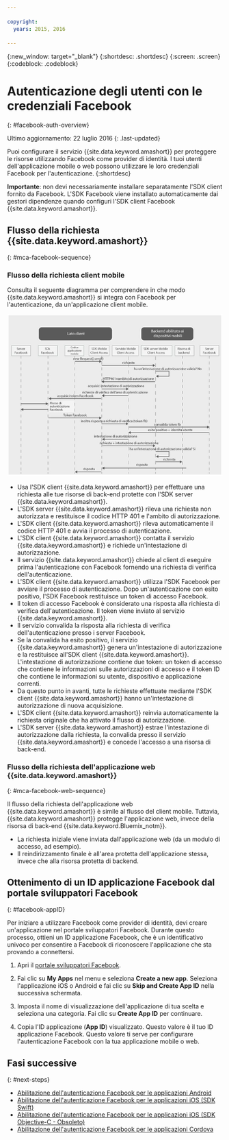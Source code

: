 ```yaml
---

copyright:
  years: 2015, 2016

---
```

{:new_window: target="_blank"}
{:shortdesc: .shortdesc}
{:screen: .screen}
{:codeblock: .codeblock}

# Autenticazione degli utenti con le credenziali Facebook
{: #facebook-auth-overview}

Ultimo aggiornamento: 22 luglio 2016
{: .last-updated}

Puoi configurare il servizio {{site.data.keyword.amashort}} per proteggere le risorse utilizzando Facebook come provider di identità. I tuoi utenti dell'applicazione mobile o web possono utilizzare le loro credenziali Facebook per l'autenticazione.
{:shortdesc}

**Importante**: non devi necessariamente installare separatamente l'SDK client fornito da Facebook. L'SDK Facebook viene installato automaticamente dai gestori dipendenze quando configuri l'SDK client Facebook {{site.data.keyword.amashort}}. 

## Flusso della richiesta {{site.data.keyword.amashort}}
{: #mca-facebook-sequence}

### Flusso della richiesta client mobile 

Consulta il seguente diagramma per comprendere in che modo {{site.data.keyword.amashort}} si integra con Facebook per l'autenticazione, da un'applicazione client mobile. 

![Diagramma del flusso della richiesta client mobile](images/mca-sequence-facebook.jpg)

* Usa l'SDK client {{site.data.keyword.amashort}} per effettuare una richiesta alle tue risorse di back-end protette con l'SDK server {{site.data.keyword.amashort}}.
* L'SDK server {{site.data.keyword.amashort}} rileva una richiesta non autorizzata e restituisce il codice HTTP 401 e l'ambito di autorizzazione.
* L'SDK client {{site.data.keyword.amashort}} rileva automaticamente il codice HTTP 401 e avvia il processo di autenticazione.
* L'SDK client {{site.data.keyword.amashort}} contatta il servizio {{site.data.keyword.amashort}} e richiede un'intestazione di autorizzazione.
* Il servizio {{site.data.keyword.amashort}} chiede al client di eseguire prima l'autenticazione con Facebook fornendo una richiesta di verifica dell'autenticazione.
* L'SDK client {{site.data.keyword.amashort}} utilizza l'SDK Facebook per avviare il processo di autenticazione. Dopo un'autenticazione con esito positivo, l'SDK Facebook restituisce un token di accesso Facebook.
* Il token di accesso Facebook è considerato una risposta alla richiesta di verifica dell'autenticazione. Il token viene inviato al servizio {{site.data.keyword.amashort}}.
* Il servizio convalida la risposta alla richiesta di verifica dell'autenticazione presso i server Facebook.
* Se la convalida ha esito positivo, il servizio {{site.data.keyword.amashort}} genera un'intestazione di autorizzazione e la restituisce all'SDK client {{site.data.keyword.amashort}}. L'intestazione di autorizzazione contiene due token: un token di accesso che contiene le informazioni sulle autorizzazioni di accesso e il token ID che contiene le informazioni su utente, dispositivo e applicazione correnti.
* Da questo punto in avanti, tutte le richieste effettuate mediante l'SDK client {{site.data.keyword.amashort}} hanno un'intestazione di autorizzazione di nuova acquisizione.
* L'SDK client {{site.data.keyword.amashort}} reinvia automaticamente la richiesta originale che ha attivato il flusso di autorizzazione.
* L'SDK server {{site.data.keyword.amashort}} estrae l'intestazione di autorizzazione dalla richiesta, la convalida presso il servizio {{site.data.keyword.amashort}} e concede l'accesso a una risorsa di back-end.

### Flusso della richiesta dell'applicazione web {{site.data.keyword.amashort}}
{: #mca-facebook-web-sequence}

Il flusso della richiesta dell'applicazione web {{site.data.keyword.amashort}} è simile al flusso del client mobile. Tuttavia, {{site.data.keyword.amashort}} protegge l'applicazione web, invece della risorsa di back-end {{site.data.keyword.Bluemix_notm}}.

  * La richiesta iniziale viene inviata dall'applicazione web (da un modulo di accesso, ad esempio). 
  * Il reindirizzamento finale è all'area protetta dell'applicazione stessa, invece che alla risorsa protetta di backend.  


## Ottenimento di un ID applicazione Facebook dal portale sviluppatori Facebook
{: #facebook-appID}

Per iniziare a utilizzare Facebook come provider di identità, devi creare un'applicazione nel portale sviluppatori Facebook. Durante questo processo, ottieni un ID applicazione Facebook, che è un identificativo univoco per consentire a Facebook di riconoscere l'applicazione che sta provando a connettersi.

1. Apri il [portale sviluppatori Facebook](https://developers.facebook.com).

1. Fai clic su **My Apps** nel menu e seleziona **Create a new app**.
Seleziona l'applicazione iOS o Android e fai clic su **Skip and Create App ID** nella successiva schermata.

1. Imposta il nome di visualizzazione dell'applicazione di tua scelta e seleziona una categoria. Fai clic su **Create App ID** per continuare.

1. Copia l'ID applicazione (**App ID**) visualizzato. Questo valore è il tuo ID applicazione Facebook.  Questo valore ti serve per configurare l'autenticazione Facebook con la tua applicazione mobile o web.

## Fasi successive
{: #next-steps}

* [Abilitazione dell'autenticazione Facebook per le applicazioni Android](facebook-auth-android.html)
* [Abilitazione dell'autenticazione Facebook per le applicazioni iOS (SDK Swift)](facebook-auth-ios-swift-sdk.html)
* [Abilitazione dell'autenticazione Facebook per le applicazioni iOS (SDK Objective-C - Obsoleto)](facebook-auth-ios.html)
* [Abilitazione dell'autenticazione Facebook per le applicazioni Cordova](facebook-auth-cordova.html)
